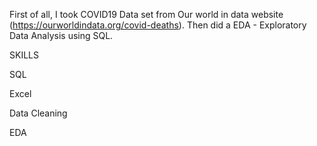 First of all, I took COVID19 Data set from Our world in data website (https://ourworldindata.org/covid-deaths). Then did a EDA - Exploratory Data Analysis using SQL.

SKILLS

SQL

Excel

Data Cleaning

EDA
